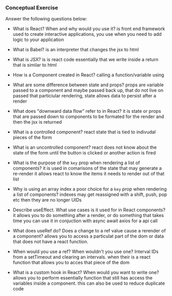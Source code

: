 ### Conceptual Exercise

Answer the following questions below:

- What is React? When and why would you use it? is front end framework used to create interactive applications, you use when you need to add logic to your application

- What is Babel? is an interpreter that changes the jsx to html

- What is JSX? is is react code essentially that we write inside a return that is similar to html

- How is a Component created in React? calling a function/variable using <ComponenentName/>

- What are some difference between state and props? props are variable passed to a component and maybe passed back up, that do not live on passed that particiular rendering, state allows data to persist after a render

- What does "downward data flow" refer to in React? it is state or props that are passed down to components to be formated for the render and then the jsx is returned

- What is a controlled component? react state that is tied to indivudal pieces of the form 

- What is an uncontrolled component? react does not know about the state of the form until the button is clicked or another action is fired

- What is the purpose of the `key` prop when rendering a list of components? it is used in comarisons of the state that may generate a re-render it allows react to know the items it needs to render out of that list

- Why is using an array index a poor choice for a `key` prop when rendering a list of components? indexes may get reassigned with a shift, push, pop etc then they are no longer UIDs

- Describe useEffect.  What use cases is it used for in React components? it allows you to do something after a render, or do something that takes time you can use it in conjuction with async await axios for a api call

- What does useRef do?  Does a change to a ref value cause a rerender of a component? allows you to access a particulat part of the dom or data that does not have a react function.

- When would you use a ref? When wouldn't you use one? Interval IDs from a setTimeout and clearing an intervals. when their is a react function that allows you to acces that piece of the dom

- What is a custom hook in React? When would you want to write one?
allows you to perform essentially function that still has access the variables inside a component. this can also be used to reduce duplicate code
